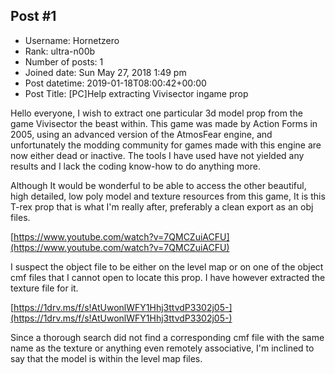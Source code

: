 ## Post #1
- Username: Hornetzero
- Rank: ultra-n00b
- Number of posts: 1
- Joined date: Sun May 27, 2018 1:49 pm
- Post datetime: 2019-01-18T08:00:42+00:00
- Post Title: [PC]Help extracting Vivisector ingame prop

Hello everyone, 
                       I wish to extract one particular 3d model prop from the game Vivisector the beast within. This game was made by Action Forms in 2005, using an advanced version of the AtmosFear engine, and unfortunately the modding community for games made with this engine are now either dead or inactive. The tools I have used have not yielded any results and I lack the coding know-how to do anything more.

Although It would be wonderful to be able to access the other beautiful, high detailed, low poly model and texture resources from this game, It is this T-rex prop that is what I'm really after, preferably a clean export as an obj files.  

[https://www.youtube.com/watch?v=7QMCZuiACFU](https://www.youtube.com/watch?v=7QMCZuiACFU)

I suspect the object file to be either on the level map or on one of the object cmf files that I cannot open to locate this prop.  I have however extracted the texture file for it.

[https://1drv.ms/f/s!AtUwonlWFY1Hhj3ttvdP3302j05-](https://1drv.ms/f/s!AtUwonlWFY1Hhj3ttvdP3302j05-)

Since a thorough search did not find a corresponding cmf file with the same name as the texture or anything even remotely associative, I'm inclined to say that the model is within the level map files.
